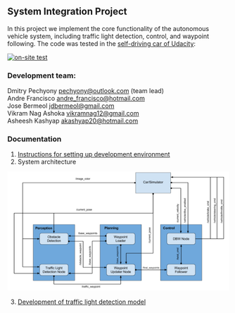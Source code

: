 [image1]: ./docs/imgs/final-project-ros-graph-v2.png "architecture diagram"

## System Integration Project
In this project we implement the core functionality of the autonomous vehicle system, including traffic light detection, control, and waypoint following. The code was tested in the [self-driving car of Udacity](https://medium.com/udacity/how-the-udacity-self-driving-car-works-575365270a40):

[![on-site test](https://img.youtube.com/vi/SaEBODFaAF8/0.jpg)](https://www.youtube.com/watch?v=SaEBODFaAF8) 

### Development team: 
Dmitry Pechyony pechyony@outlook.com  (team lead)   
Andre Francisco andre_francisco@hotmail.com  
Jose Bermeol jdbermeol@gmail.com    
Vikram Nag Ashoka vikramnag12@gmail.com  
Asheesh Kashyap akashyap20@hotmail.com  

### Documentation
1. [Instructions for setting up development environment](https://github.com/udacity/CarND-Capstone)
2. System architecture  

![alt text][image1]

3. [Development of traffic light detection model](docs/tl_detector_model_building.md)

